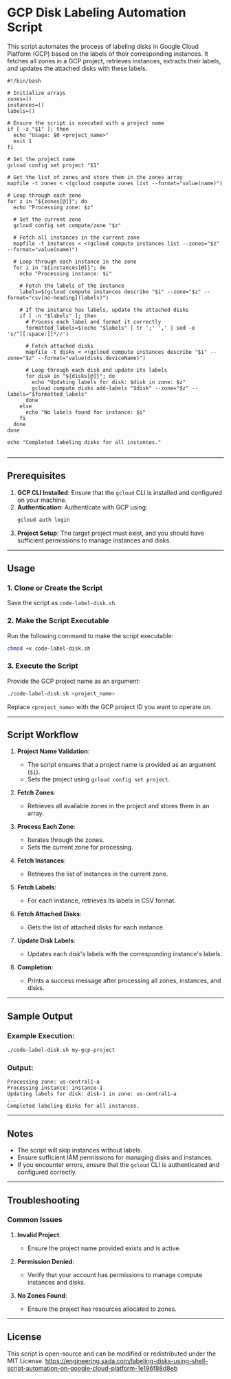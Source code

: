 # GCP Disk Labeling Automation Script

This script automates the process of labeling disks in Google Cloud Platform (GCP) based on the labels of their corresponding instances. It fetches all zones in a GCP project, retrieves instances, extracts their labels, and updates the attached disks with these labels.

```
#!/bin/bash

# Initialize arrays
zones=()
instances=()
labels=()

# Ensure the script is executed with a project name
if [ -z "$1" ]; then
  echo "Usage: $0 <project_name>"
  exit 1
fi

# Set the project name
gcloud config set project "$1"

# Get the list of zones and store them in the zones array
mapfile -t zones < <(gcloud compute zones list --format="value(name)")

# Loop through each zone
for z in "${zones[@]}"; do
  echo "Processing zone: $z"

  # Set the current zone
  gcloud config set compute/zone "$z"

  # Fetch all instances in the current zone
  mapfile -t instances < <(gcloud compute instances list --zones="$z" --format="value(name)")

  # Loop through each instance in the zone
  for i in "${instances[@]}"; do
    echo "Processing instance: $i"

    # Fetch the labels of the instance
    labels=$(gcloud compute instances describe "$i" --zone="$z" --format="csv[no-heading](labels)")

    # If the instance has labels, update the attached disks
    if [ -n "$labels" ]; then
      # Process each label and format it correctly
      formatted_labels=$(echo "$labels" | tr ';' ',' | sed -e 's/^[[:space:]]*//')

      # Fetch attached disks
      mapfile -t disks < <(gcloud compute instances describe "$i" --zone="$z" --format="value(disks.deviceName)")

      # Loop through each disk and update its labels
      for disk in "${disks[@]}"; do
        echo "Updating labels for disk: $disk in zone: $z"
        gcloud compute disks add-labels "$disk" --zone="$z" --labels="$formatted_labels"
      done
    else
      echo "No labels found for instance: $i"
    fi
  done
done

echo "Completed labeling disks for all instances."


```

---

## Prerequisites

1. **GCP CLI Installed**: Ensure that the `gcloud` CLI is installed and configured on your machine.
2. **Authentication**: Authenticate with GCP using:
   ```bash
   gcloud auth login
   ```
3. **Project Setup**: The target project must exist, and you should have sufficient permissions to manage instances and disks.

---

## Usage

### 1. Clone or Create the Script

Save the script as `code-label-disk.sh`.

### 2. Make the Script Executable

Run the following command to make the script executable:
```bash
chmod +x code-label-disk.sh
```

### 3. Execute the Script

Provide the GCP project name as an argument:
```bash
./code-label-disk.sh <project_name>
```

Replace `<project_name>` with the GCP project ID you want to operate on.

---

## Script Workflow

1. **Project Name Validation**:
   - The script ensures that a project name is provided as an argument (`$1`).
   - Sets the project using `gcloud config set project`.

2. **Fetch Zones**:
   - Retrieves all available zones in the project and stores them in an array.

3. **Process Each Zone**:
   - Iterates through the zones.
   - Sets the current zone for processing.

4. **Fetch Instances**:
   - Retrieves the list of instances in the current zone.

5. **Fetch Labels**:
   - For each instance, retrieves its labels in CSV format.

6. **Fetch Attached Disks**:
   - Gets the list of attached disks for each instance.

7. **Update Disk Labels**:
   - Updates each disk's labels with the corresponding instance's labels.

8. **Completion**:
   - Prints a success message after processing all zones, instances, and disks.

---

## Sample Output

### Example Execution:
```bash
./code-label-disk.sh my-gcp-project
```

### Output:
```
Processing zone: us-central1-a
Processing instance: instance-1
Updating labels for disk: disk-1 in zone: us-central1-a
...
Completed labeling disks for all instances.
```

---

## Notes

- The script will skip instances without labels.
- Ensure sufficient IAM permissions for managing disks and instances.
- If you encounter errors, ensure that the `gcloud` CLI is authenticated and configured correctly.

---

## Troubleshooting

### Common Issues

1. **Invalid Project**:
   - Ensure the project name provided exists and is active.

2. **Permission Denied**:
   - Verify that your account has permissions to manage compute instances and disks.

3. **No Zones Found**:
   - Ensure the project has resources allocated to zones.

---

## License
This script is open-source and can be modified or redistributed under the MIT License.
https://engineering.sada.com/labeling-disks-using-shell-script-automation-on-google-cloud-platform-1e196f88d8eb
